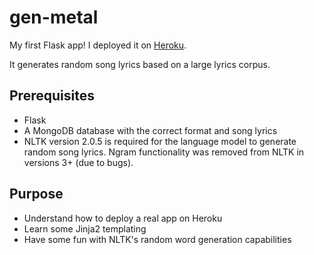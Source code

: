 gen-metal
=============
My first Flask app! I deployed it on [Heroku](http://metalgen.us.to). 


It generates random song lyrics based on a large lyrics corpus.

Prerequisites
--------------

* Flask
* A MongoDB database with the correct format and song lyrics 
* NLTK version 2.0.5 is required for the language model to generate random song lyrics. Ngram functionality was removed from NLTK in versions 3+ (due to bugs).


Purpose
--------
- Understand how to deploy a real app on Heroku
- Learn some Jinja2 templating
- Have some fun with NLTK's random word generation capabilities
